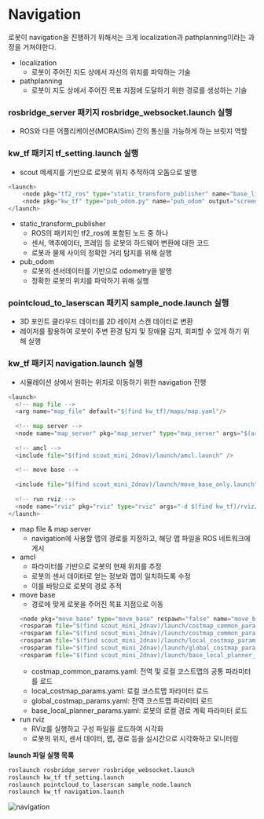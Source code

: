 # Navigation
로봇이 navigation을 진행하기 위해서는 크게 localization과 pathplanning이라는 과정을 거쳐야한다.
- localization
  - 로봇이 주어진 지도 상에서 자신의 위치를 파악하는 기술
- pathplanning
  - 로봇이 지도 상에서 주어진 목표 지점에 도달하기 위한 경로를 생성하는 기술

### rosbridge_server 패키지 rosbridge_websocket.launch 실행
- ROS와 다른 어플리케이션(MORAISim) 간의 통신을 가능하게 하는 브릿지 역할

### kw_tf 패키지 tf_setting.launch 실행
- scout 메세지를 기반으로 로봇의 위치 추적하여 오돔으로 발행
```python
<launch>
    <node pkg="tf2_ros" type="static_transform_publisher" name="base_link_to_lidar" args="0 0 0.1 0 0 0 1 base_link lidar" />
    <node pkg="kw_tf" type="pub_odom.py" name="pub_odom" output="screen"/>
</launch>
```
- static_transform_publisher
  - ROS의 패키지인 tf2_ros에 포함된 노드 중 하나
  - 센서, 액추에이터, 프레임 등 로봇의 하드웨어 변환에 대한 코드
  - 로봇과 물체 사이의 정확한 거리 탐지를 위해 실행
- pub_odom
  - 로봇의 센서데이터를 기반으로 odometry을 발행
  - 정확한 로봇의 위치를 파악하기 위해 실행
  
### pointcloud_to_laserscan 패키지 sample_node.launch 실행
- 3D 포인트 클라우드 데이터를 2D 레이저 스캔 데이터로 변환
- 레이저를 활용하여 로봇이 주변 환경 탐지 및 장애물 감지, 회피할 수 있게 하기 위해 실행
  
### kw_tf 패키지 navigation.launch 실행
- 시뮬레이션 상에서 원하는 위치로 이동하기 위한 navigation 진행
```python
<launch>
  <!-- map file -->
  <arg name="map_file" default="$(find kw_tf)/maps/map.yaml"/>
    
  <!-- map server -->
  <node name="map_server" pkg="map_server" type="map_server" args="$(arg map_file)" />
  
  <!-- amcl -->
  <include file="$(find scout_mini_2dnav)/launch/amcl.launch" />
  
  <!-- move base -->
  
  <include file="$(find scout_mini_2dnav)/launch/move_base_only.launch" />
  
  <!-- run rviz -->
  <node name="rviz" pkg="rviz" type="rviz" args="-d $(find kw_tf)/rviz/navigation.rviz" />
</launch>
```
- map file & map server
  - navigation에 사용할 맵의 경로를 지정하고, 해당 맵 파일을 ROS 네트워크에 게시
- amcl
  - 파라미터를 기반으로 로봇의 현재 위치를 추정
  - 로봇의 센서 데이터로 얻는 정보와 맵이 일치하도록 수정
  - 이를 바탕으로 로봇의 경로 추적
- move base
  - 경로에 맞게 로봇을 주어진 목표 지점으로 이동
  ``` python
  <node pkg="move_base" type="move_base" respawn="false" name="move_base" output="screen">
  <rosparam file="$(find scout_mini_2dnav)/launch/costmap_common_params.yaml" command="load" ns="global_costmap" /> 
  <rosparam file="$(find scout_mini_2dnav)/launch/costmap_common_params.yaml" command="load" ns="local_costmap" />
  <rosparam file="$(find scout_mini_2dnav)/launch/local_costmap_params.yaml" command="load" />
  <rosparam file="$(find scout_mini_2dnav)/launch/global_costmap_params.yaml" command="load" /> 
  <rosparam file="$(find scout_mini_2dnav)/launch/base_local_planner_params.yaml" command="load" />
  ```
    - costmap_common_params.yaml: 전역 및 로컬 코스트맵의 공통 파라미터를 로드
    - local_costmap_params.yaml: 로컬 코스트맵 파라미터 로드
    - global_costmap_params.yaml: 전역 코스트맵 파라미터 로드
    - base_local_planner_params.yaml: 로봇의 로컬 경로 계획 파라미터 로드
- run rviz
  - RViz를 실행하고 구성 파일을 로드하여 시각화
  - 로봇의 위치, 센서 데이터, 맵, 경로 등을 실시간으로 시각화하고 모니터링


**launch 파일 실행 목록**

```python
roslaunch rosbridge_server rosbridge_websocket.launch
roslaunch kw_tf tf_setting.launch
roslaunch pointcloud_to_laserscan sample_node.launch
roslaunch kw_tf navigation.launch  
```

![navigation](https://github.com/FASTFOOTS/MORAI_Simulation/assets/80691076/14ca142e-12d4-45d9-b6e1-73641d9d2e5e)
